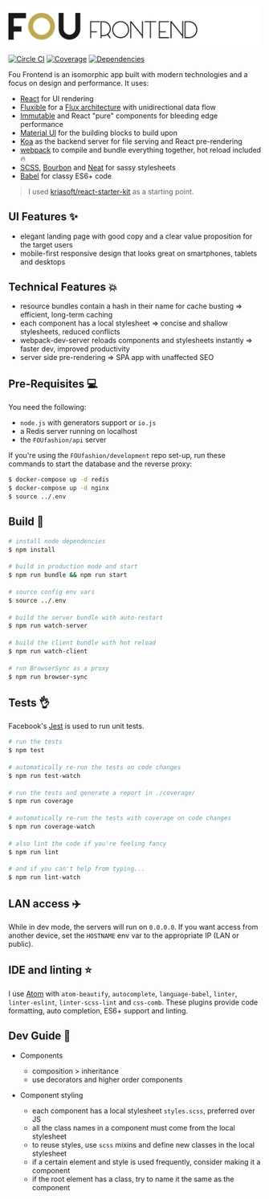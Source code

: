 ![Fou Frontend](header.png)

[![Circle CI](https://img.shields.io/circleci/project/FOUfashion/frontend/master.svg)](https://circleci.com/gh/FOUfashion/frontend)
[![Coverage](https://img.shields.io/coveralls/FOUfashion/frontend/master.svg)](https://coveralls.io/github/FOUfashion/frontend?branch=master)
[![Dependencies](https://img.shields.io/david/FOUfashion/frontend.svg)](https://david-dm.org/FOUfashion/frontend)

Fou Frontend is an isomorphic app built with modern technologies and a focus on design and performance. It uses:

- [React](https://facebook.github.io/react/) for UI rendering
- [Fluxible](http://fluxible.io/) for a [Flux architecture](https://facebook.github.io/flux/docs/overview.html) with unidirectional data flow
- [Immutable](https://facebook.github.io/immutable-js/) and React "pure" components for bleeding edge performance
- [Material UI](http://material-ui.com/) for the building blocks to build upon
- [Koa](http://koajs.com/) as the backend server for file serving and React pre-rendering
- [webpack](http://webpack.github.io/) to compile and bundle everything together, hot reload included :fire:
- [SCSS](http://sass-lang.com/), [Bourbon](http://bourbon.io/) and [Neat](http://neat.bourbon.io/) for sassy stylesheets
- [Babel](https://babeljs.io/) for classy ES6+ code

> I used [kriasoft/react-starter-kit](https://github.com/kriasoft/react-starter-kit) as a starting point.

## UI Features :sparkles:

- elegant landing page with good copy and a clear value proposition for the target users
- mobile-first responsive design that looks great on smartphones, tablets and desktops

## Technical Features :boom:

- resource bundles contain a hash in their name for cache busting => efficient, long-term caching
- each component has a local stylesheet => concise and shallow stylesheets, reduced conflicts
- webpack-dev-server reloads components and stylesheets instantly => faster dev, improved productivity
- server side pre-rendering => SPA app with unaffected SEO

## Pre-Requisites :computer:

You need the following:

- `node.js` with generators support or `io.js`
- a Redis server running on localhost
- the `FOUfashion/api` server

If you're using the `FOUfashion/development` repo set-up, run these commands to start the database and the reverse proxy:

```bash
$ docker-compose up -d redis
$ docker-compose up -d nginx
$ source ../.env
```

## Build :pray:

```bash
# install node dependencies
$ npm install

# build in production mode and start
$ npm run bundle && npm run start

# source config env vars
$ source ../.env

# build the server bundle with auto-restart
$ npm run watch-server

# build the client bundle with hot reload
$ npm run watch-client

# run BrowserSync as a proxy
$ npm run browser-sync
```

## Tests :ok_hand:

Facebook's [Jest](https://facebook.github.io/jest/) is used to run unit tests.

```bash
# run the tests
$ npm test

# automatically re-run the tests on code changes
$ npm run test-watch

# run the tests and generate a report in ./coverage/
$ npm run coverage

# automatically re-run the tests with coverage on code changes
$ npm run coverage-watch

# also lint the code if you're feeling fancy
$ npm run lint

# and if you can't help from typing...
$ npm run lint-watch
```

## LAN access :airplane:

While in dev mode, the servers will run on `0.0.0.0`. If you want access from another device, set the `HOSTNAME` env var to the appropriate IP (LAN or public).

## IDE and linting :star:

I use [Atom](https://atom.io/) with `atom-beautify`, `autocomplete`, `language-babel`, `linter`, `linter-eslint`, `linter-scss-lint` and `css-comb`. These plugins provide code formatting, auto completion, ES6+ support and linting.

## Dev Guide :notebook_with_decorative_cover:

- Components
  - composition > inheritance
  - use decorators and higher order components

- Component styling
  - each component has a local stylesheet `styles.scss`, preferred over JS
  - all the class names in a component must come from the local stylesheet
  - to reuse styles, use `scss` mixins and define new classes in the local stylesheet
  - if a certain element and style is used frequently, consider making it a component
  - if the root element has a class, try to name it the same as the component
